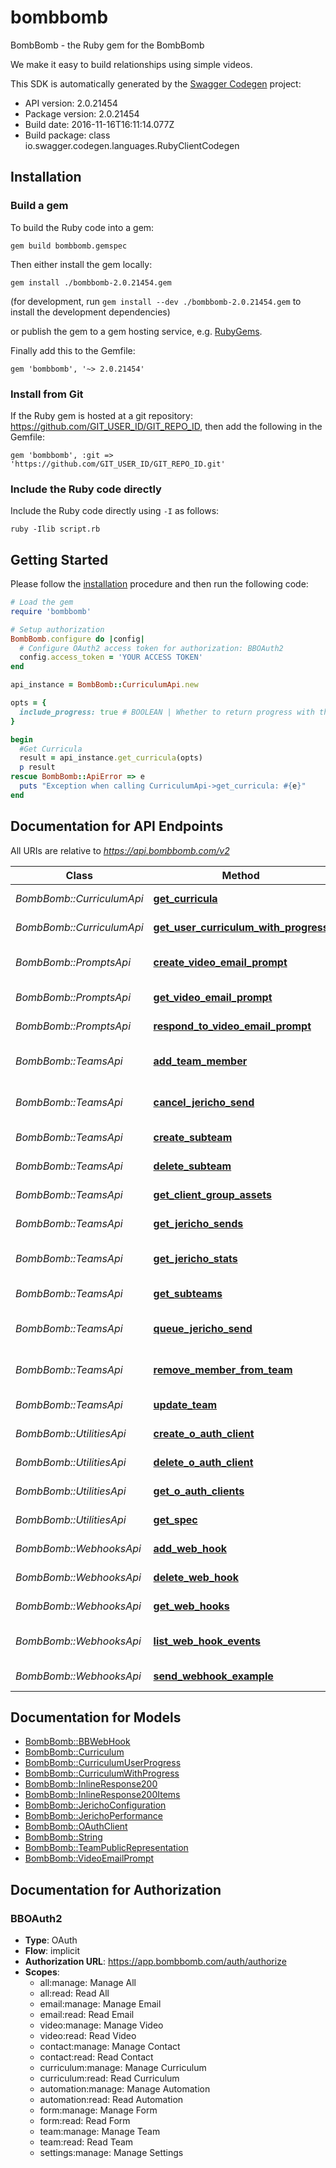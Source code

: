 # bombbomb

BombBomb - the Ruby gem for the BombBomb

We make it easy to build relationships using simple videos.

This SDK is automatically generated by the [Swagger Codegen](https://github.com/swagger-api/swagger-codegen) project:

- API version: 2.0.21454
- Package version: 2.0.21454
- Build date: 2016-11-16T16:11:14.077Z
- Build package: class io.swagger.codegen.languages.RubyClientCodegen

## Installation

### Build a gem

To build the Ruby code into a gem:

```shell
gem build bombbomb.gemspec
```

Then either install the gem locally:

```shell
gem install ./bombbomb-2.0.21454.gem
```
(for development, run `gem install --dev ./bombbomb-2.0.21454.gem` to install the development dependencies)

or publish the gem to a gem hosting service, e.g. [RubyGems](https://rubygems.org/).

Finally add this to the Gemfile:

    gem 'bombbomb', '~> 2.0.21454'

### Install from Git

If the Ruby gem is hosted at a git repository: https://github.com/GIT_USER_ID/GIT_REPO_ID, then add the following in the Gemfile:

    gem 'bombbomb', :git => 'https://github.com/GIT_USER_ID/GIT_REPO_ID.git'

### Include the Ruby code directly

Include the Ruby code directly using `-I` as follows:

```shell
ruby -Ilib script.rb
```

## Getting Started

Please follow the [installation](#installation) procedure and then run the following code:
```ruby
# Load the gem
require 'bombbomb'

# Setup authorization
BombBomb.configure do |config|
  # Configure OAuth2 access token for authorization: BBOAuth2
  config.access_token = 'YOUR ACCESS TOKEN'
end

api_instance = BombBomb::CurriculumApi.new

opts = { 
  include_progress: true # BOOLEAN | Whether to return progress with the curriculum.
}

begin
  #Get Curricula
  result = api_instance.get_curricula(opts)
  p result
rescue BombBomb::ApiError => e
  puts "Exception when calling CurriculumApi->get_curricula: #{e}"
end

```

## Documentation for API Endpoints

All URIs are relative to *https://api.bombbomb.com/v2*

Class | Method | HTTP request | Description
------------ | ------------- | ------------- | -------------
*BombBomb::CurriculumApi* | [**get_curricula**](docs/CurriculumApi.md#get_curricula) | **GET** /curricula/ | Get Curricula
*BombBomb::CurriculumApi* | [**get_user_curriculum_with_progress**](docs/CurriculumApi.md#get_user_curriculum_with_progress) | **GET** /curriculum/getForUserWithProgress | Get Detailed For User
*BombBomb::PromptsApi* | [**create_video_email_prompt**](docs/PromptsApi.md#create_video_email_prompt) | **POST** /prompt | Prompts user to send a video
*BombBomb::PromptsApi* | [**get_video_email_prompt**](docs/PromptsApi.md#get_video_email_prompt) | **GET** /prompt/{id} | Gets a prompt
*BombBomb::PromptsApi* | [**respond_to_video_email_prompt**](docs/PromptsApi.md#respond_to_video_email_prompt) | **POST** /prompt/{id}/response | Respond to a prompt
*BombBomb::TeamsApi* | [**add_team_member**](docs/TeamsApi.md#add_team_member) | **POST** /team/{teamId}/member | Add Member to Team
*BombBomb::TeamsApi* | [**cancel_jericho_send**](docs/TeamsApi.md#cancel_jericho_send) | **DELETE** /team/{teamId}/jericho/{jerichoId} | Cancel a Jericho Send
*BombBomb::TeamsApi* | [**create_subteam**](docs/TeamsApi.md#create_subteam) | **POST** /team/{teamId}/subteam | Add a Subteam
*BombBomb::TeamsApi* | [**delete_subteam**](docs/TeamsApi.md#delete_subteam) | **DELETE** /team/{teamId}/subteam | Delete Subteam
*BombBomb::TeamsApi* | [**get_client_group_assets**](docs/TeamsApi.md#get_client_group_assets) | **GET** /team/assets/ | Lists team assets
*BombBomb::TeamsApi* | [**get_jericho_sends**](docs/TeamsApi.md#get_jericho_sends) | **GET** /team/{teamId}/jericho | List Jericho Sends
*BombBomb::TeamsApi* | [**get_jericho_stats**](docs/TeamsApi.md#get_jericho_stats) | **GET** /team/{teamId}/jericho/{jerichoId}/performance | Gets Jericho performance statistics
*BombBomb::TeamsApi* | [**get_subteams**](docs/TeamsApi.md#get_subteams) | **GET** /team/{teamId}/subteam | List Subteams
*BombBomb::TeamsApi* | [**queue_jericho_send**](docs/TeamsApi.md#queue_jericho_send) | **POST** /team/{teamId}/jericho | Creates a Jericho send.
*BombBomb::TeamsApi* | [**remove_member_from_team**](docs/TeamsApi.md#remove_member_from_team) | **DELETE** /team/{teamId}/member/{userId} | Remove Member from Team
*BombBomb::TeamsApi* | [**update_team**](docs/TeamsApi.md#update_team) | **POST** /team/{teamId} | Update a team
*BombBomb::UtilitiesApi* | [**create_o_auth_client**](docs/UtilitiesApi.md#create_o_auth_client) | **POST** /oauthclient | Create an OAuth Client
*BombBomb::UtilitiesApi* | [**delete_o_auth_client**](docs/UtilitiesApi.md#delete_o_auth_client) | **DELETE** /oauthclient/{id} | Delete an OAuth Client
*BombBomb::UtilitiesApi* | [**get_o_auth_clients**](docs/UtilitiesApi.md#get_o_auth_clients) | **GET** /oauthclient | Lists OAuth Clients
*BombBomb::UtilitiesApi* | [**get_spec**](docs/UtilitiesApi.md#get_spec) | **GET** /spec | Describes this api
*BombBomb::WebhooksApi* | [**add_web_hook**](docs/WebhooksApi.md#add_web_hook) | **POST** /webhook | Add Webhook
*BombBomb::WebhooksApi* | [**delete_web_hook**](docs/WebhooksApi.md#delete_web_hook) | **DELETE** /webhook/{hookId} | Deletes Webhook
*BombBomb::WebhooksApi* | [**get_web_hooks**](docs/WebhooksApi.md#get_web_hooks) | **GET** /webhook/ | Lists Webhooks
*BombBomb::WebhooksApi* | [**list_web_hook_events**](docs/WebhooksApi.md#list_web_hook_events) | **GET** /webhook/events | Describe WebHook Events
*BombBomb::WebhooksApi* | [**send_webhook_example**](docs/WebhooksApi.md#send_webhook_example) | **POST** /webhook/test | Sends test Webhook


## Documentation for Models

 - [BombBomb::BBWebHook](docs/BBWebHook.md)
 - [BombBomb::Curriculum](docs/Curriculum.md)
 - [BombBomb::CurriculumUserProgress](docs/CurriculumUserProgress.md)
 - [BombBomb::CurriculumWithProgress](docs/CurriculumWithProgress.md)
 - [BombBomb::InlineResponse200](docs/InlineResponse200.md)
 - [BombBomb::InlineResponse200Items](docs/InlineResponse200Items.md)
 - [BombBomb::JerichoConfiguration](docs/JerichoConfiguration.md)
 - [BombBomb::JerichoPerformance](docs/JerichoPerformance.md)
 - [BombBomb::OAuthClient](docs/OAuthClient.md)
 - [BombBomb::String](docs/String.md)
 - [BombBomb::TeamPublicRepresentation](docs/TeamPublicRepresentation.md)
 - [BombBomb::VideoEmailPrompt](docs/VideoEmailPrompt.md)


## Documentation for Authorization


### BBOAuth2

- **Type**: OAuth
- **Flow**: implicit
- **Authorization URL**: https://app.bombbomb.com/auth/authorize
- **Scopes**: 
  - all:manage: Manage All
  - all:read: Read All
  - email:manage: Manage Email
  - email:read: Read Email
  - video:manage: Manage Video
  - video:read: Read Video
  - contact:manage: Manage Contact
  - contact:read: Read Contact
  - curriculum:manage: Manage Curriculum
  - curriculum:read: Read Curriculum
  - automation:manage: Manage Automation
  - automation:read: Read Automation
  - form:manage: Manage Form
  - form:read: Read Form
  - team:manage: Manage Team
  - team:read: Read Team
  - settings:manage: Manage Settings

